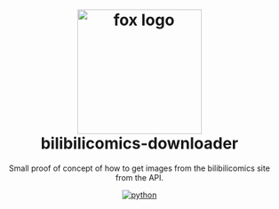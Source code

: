 <h1 align="center">
  <img alt="fox logo" src="https://user-images.githubusercontent.com/103996576/168230781-a19c352c-db15-4689-929c-1e933f82bee0.png" width="224px"/><br/>
  bilibilicomics-downloader
  <br>
</h1>

<p align="center">
  Small proof of concept of how to get images from the bilibilicomics site from the API.
</p>

<p align="center">
  <a href="https://www.python.org/" target="_blank">
    <img src="https://img.shields.io/static/v1?label=Python&message=3.%2B&color=yellow&style=for-the-badge&logo=python" alt="python" />
  </a>
</p>
